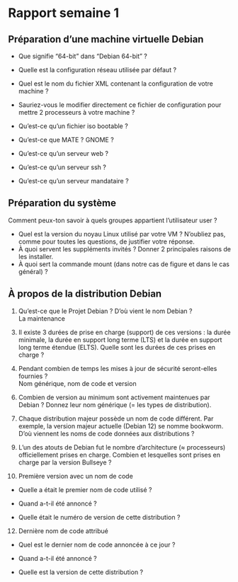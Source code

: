# Rapport semaine 1

## Préparation d’une machine virtuelle Debian 

- Que signifie “64-bit” dans “Debian 64-bit” ?  
> 
- Quelle est la configuration réseau utilisée par défaut ?  
> 
- Quel est le nom du fichier XML contenant la configuration de votre machine ?  
> 
- Sauriez-vous le modifier directement ce fichier de configuration pour mettre 2 processeurs à
votre machine ?  
>

- Qu’est-ce qu’un fichier iso bootable ?  
>
- Qu’est-ce que MATE ? GNOME ?  
>
- Qu’est-ce qu’un serveur web ?  
>
- Qu’est-ce qu’un serveur ssh ?  
>
- Qu’est-ce qu’un serveur mandataire ?  
>

## Préparation du système
Comment peux-ton savoir à quels groupes appartient l’utilisateur user ?  
>

- Quel est la version du noyau Linux utilisé par votre VM ? N’oubliez pas, comme pour toutes les
questions, de justifier votre réponse.  
- À quoi servent les suppléments invités ? Donner 2 principales raisons de les installer.  
- À quoi sert la commande mount (dans notre cas de figure et dans le cas général) ?  

## À propos de la distribution Debian

1. Qu’est-ce que le Projet Debian ? D’où vient le nom Debian ?  
La maintenance  
>
3. Il existe 3 durées de prise en charge (support) de ces versions : la durée minimale, la durée en
support long terme (LTS) et la durée en support long terme étendue (ELTS). Quelle sont les
durées de ces prises en charge ?  
>
4. Pendant combien de temps les mises à jour de sécurité seront-elles fournies ?  
Nom générique, nom de code et version  
>
6. Combien de version au minimum sont activement maintenues par Debian ? Donnez leur nom
générique (= les types de distribution).  
>
7. Chaque distribution majeur possède un nom de code différent. Par exemple, la version majeur
actuelle (Debian 12) se nomme bookworm. D’où viennent les noms de code données aux
distributions ?  
>
9. L’un des atouts de Debian fut le nombre d’architecture (≈ processeurs) officiellement prises en
charge. Combien et lesquelles sont prises en charge par la version Bullseye ?  
>
10. Première version avec un nom de code  
- Quelle a était le premier nom de code utilisé ?  
>
- Quand a-t-il été annoncé ?  
>
- Quelle était le numéro de version de cette distribution ?  
>
12. Dernière nom de code attribué  
- Quel est le dernier nom de code annoncée à ce jour ?  
>
- Quand a-t-il été annoncé ?  
> 
- Quelle est la version de cette distribution ?  
>
